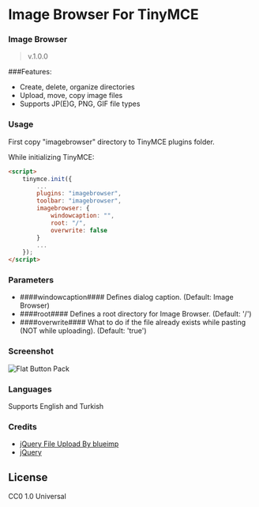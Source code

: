 Image Browser For TinyMCE
=========================


### Image Browser ###
>v.1.0.0

###Features:
* Create, delete, organize directories
* Upload, move, copy image files
* Supports JP(E)G, PNG, GIF file types

### Usage
First copy "imagebrowser" directory to TinyMCE plugins folder.

While initializing TinyMCE:

```html
<script>
	tinymce.init({
        ...
		plugins: "imagebrowser",
		toolbar: "imagebrowser",
        imagebrowser: {
            windowcaption: "",
			root: "/",
            overwrite: false
        }
        ...
	});
</script>
```

### Parameters
* ####windowcaption#### Defines dialog caption. (Default: Image Browser)
* ####root#### Defines a root directory for Image Browser. (Default: '/')
* ####overwrite#### What to do if the file already exists while pasting (NOT while uploading). (Default: 'true')


### Screenshot
![Flat Button Pack](http://beltslib.net/themes/images/screen.jpg)

### Languages
Supports English and Turkish

### Credits
* [jQuery File Upload By blueimp](https://github.com/blueimp/jQuery-File-Upload)
* [jQuery](http://jquery.com/)

License
------------
CC0 1.0 Universal
